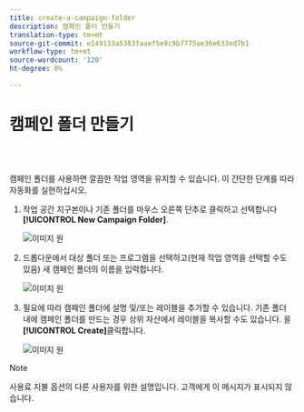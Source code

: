 ```yaml
---
title: create-a-campaign-folder
description: 캠페인 폴더 만들기
translation-type: tm+mt
source-git-commit: e149133a5383faaef5e9c9b7775ae36e633ed7b1
workflow-type: tm+mt
source-wordcount: '120'
ht-degree: 0%

---
```



# 캠페인 폴더 만들기

<br> 

캠페인 폴더를 사용하면 깔끔한 작업 영역을 유지할 수 있습니다. 이 간단한 단계를 따라 자동화를 실현하십시오.

1. 작업 공간 지구본이나 기존 폴더를 마우스 오른쪽 단추로 클릭하고 선택합니다 **[!UICONTROL New Campaign Folder]**.

   ![이미지 원](/help/sky/assets/campaign-folders/create-a-campaign-folder/create-a-campaign-folder-1.png)

1. 드롭다운에서 대상 폴더 또는 프로그램을 선택하고(현재 작업 영역을 선택할 수도 있음) 새 캠페인 폴더의 이름을 입력합니다.

   ![이미지 원](/help/sky/assets/campaign-folders/create-a-campaign-folder/create-a-campaign-folder-2.png)

1. 필요에 따라 캠페인 폴더에 설명 및/또는 레이블을 추가할 수 있습니다. 기존 폴더 내에 캠페인 폴더를 만드는 경우 상위 자산에서 레이블을 복사할 수도 있습니다. 을 **[!UICONTROL Create]**&#x200B;클릭합니다.

   ![이미지 원](/help/sky/assets/campaign-folders/create-a-campaign-folder/create-a-campaign-folder-3.png)

>[!NOTE]
>
>사용료 지불 옵션의 다른 사용자를 위한 설명입니다. 고객에게 이 메시지가 표시되지 않습니다.
